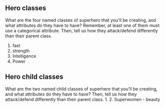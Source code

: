 ## Hero classes
What are the four named classes of superhero that you'll be creating, and what attributes do they have to have? Remember, 
at least one of them must use a categorical attribute. Then, tell us how they attack/defend differently than their parent class.
1. fast
2. strength
3. Intelligence
4. Power

## Hero child classes
What are the two named child classes of superhero that you'll be creating, and what attributes do they have to have? 
Then, tell us how they attack/defend differently than their parent class.
1. 
2. Superwomen - beauty
